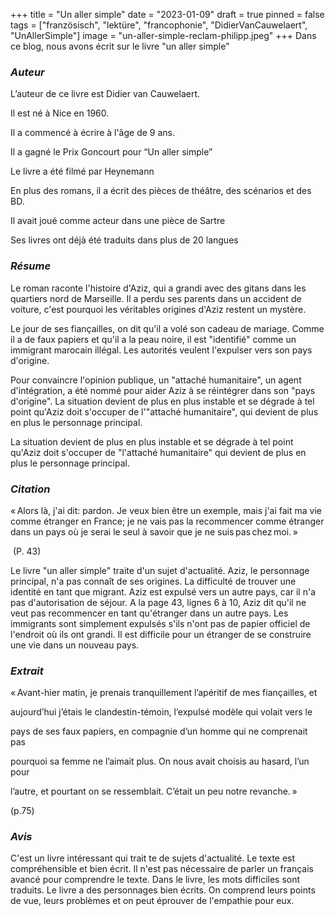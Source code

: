 +++
title = "Un aller simple"
date = "2023-01-09"
draft = true
pinned = false
tags = ["französisch", "lektüre", "francophonie", "DidierVanCauwelaert", "UnAllerSimple"]
image = "un-aller-simple-reclam-philipp.jpeg"
+++
Dans ce blog, nous avons écrit sur le livre "un aller simple" 

### ***Auteur*** 

L’auteur de ce livre est Didier van Cauwelaert.  

Il est né à Nice en 1960. 

Il a commencé à écrire à l'âge de 9 ans. 

Il a gagné le Prix Goncourt pour “Un aller simple” 

Le livre a été filmé par Heynemann 

En plus des romans, il a écrit des pièces de théâtre, des scénarios et des BD. 

Il avait joué comme acteur dans une pièce de Sartre 

Ses livres ont déjà été traduits dans plus de 20 langues 

### ***Résume*** 

Le roman raconte l'histoire d'Aziz, qui a grandi avec des gitans dans les quartiers nord de Marseille. Il a perdu ses parents dans un accident de voiture, c'est pourquoi les véritables origines d'Aziz restent un mystère.  

Le jour de ses fiançailles, on dit qu'il a volé son cadeau de mariage. Comme il a de faux papiers et qu'il a la peau noire, il est "identifié" comme un immigrant marocain illégal. Les autorités veulent l'expulser vers son pays d'origine.  

Pour convaincre l'opinion publique, un "attaché humanitaire", un agent d'intégration, a été nommé pour aider Aziz à se réintégrer dans son "pays d'origine". La situation devient de plus en plus instable et se dégrade à tel point qu'Aziz doit s'occuper de l'"attaché humanitaire", qui devient de plus en plus le personnage principal.  

La situation devient de plus en plus instable et se dégrade à tel point qu'Aziz doit s'occuper de "l'attaché humanitaire" qui devient de plus en plus le personnage principal. 

### ***Citation*** 

« Alors là, j'ai dit: pardon. Je veux bien être un exemple, mais j'ai fait ma vie comme étranger en France; je ne vais pas la recommencer comme étranger dans un pays où je serai le seul à savoir que je ne suis pas chez moi. » 

 (P. 43)  

Le livre "un aller simple" traite d'un sujet d'actualité. Aziz, le personnage principal, n'a pas connaît de ses origines. La difficulté de trouver une identité en tant que migrant. Aziz est expulsé vers un autre pays, car il n'a pas d'autorisation de séjour. A la page 43, lignes 6 à 10, Aziz dit qu'il ne veut pas recommencer en tant qu'étranger dans un autre pays. Les immigrants sont simplement expulsés s'ils n'ont pas de papier officiel de l'endroit où ils ont grandi. Il est difficile pour un étranger de se construire une vie dans un nouveau pays. 

### ***Extrait*** 

« Avant-hier matin, je prenais tranquillement l’apéritif de mes fiançailles, et 

aujourd’hui j’étais le clandestin-témoin, l’expulsé modèle qui volait vers le 

pays de ses faux papiers, en compagnie d’un homme qui ne comprenait pas 

pourquoi sa femme ne l’aimait plus. On nous avait choisis au hasard, l’un pour 

l’autre, et pourtant on se ressemblait. C’était un peu notre revanche. » 

(p.75) 

### ***Avis*** 

C'est un livre intéressant qui trait te de sujets d'actualité. Le texte est compréhensible et bien écrit. Il n'est pas nécessaire de parler un français avancé pour comprendre le texte. Dans le livre, les mots difficiles sont traduits. Le livre a des personnages bien écrits. On comprend leurs points de vue, leurs problèmes et on peut éprouver de l'empathie pour eux.